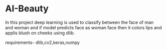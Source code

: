 # AI-Beauty

In this project deep learning is used to classify between the face of man and woman and if model predicts face as woman face then it colors lips and applis blush on cheeks using dlib.

requirements-
dlib,cv2,keras,numpy
